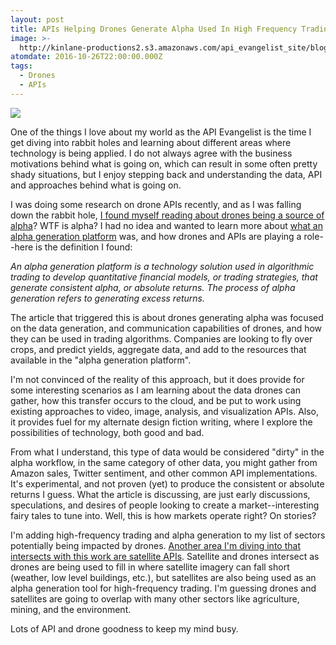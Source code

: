 ```yaml
---
layout: post
title: APIs Helping Drones Generate Alpha Used In High Frequency Trading
image: >-
  http://kinlane-productions2.s3.amazonaws.com/api_evangelist_site/blog/gamaya_agriculture_analytics.png
atomdate: 2016-10-26T22:00:00.000Z
tags:
  - Drones
  - APIs
---
```

[![](http://kinlane-productions2.s3.amazonaws.com/api_evangelist_site/blog/gamaya_agriculture_analytics.png)](http://gamaya.com/)

One of the things I love about my world as the API Evangelist is the time I get diving into rabbit holes and learning about different areas where technology is being applied. I do not always agree with the business motivations behind what is going on, which can result in some often pretty shady situations, but I enjoy stepping back and understanding the data, API and approaches behind what is going on.

I was doing some research on drone APIs recently, and as I was falling down the rabbit hole, [I found myself reading about drones being a source of alpha](https://blog.quandl.com/drone-data-for-investing)? WTF is alpha? I had no idea and wanted to learn more about [what an alpha generation platform](https://en.wikipedia.org/wiki/Alpha_generation_platform) was, and how drones and APIs are playing a role--here is the definition I found:

_An alpha generation platform is a technology solution used in algorithmic trading to develop quantitative financial models, or trading strategies, that generate consistent alpha, or absolute returns. The process of alpha generation refers to generating excess returns._

The article that triggered this is about drones generating alpha was focused on the data generation, and communication capabilities of drones, and how they can be used in trading algorithms. Companies are looking to fly over crops, and predict yields, aggregate data, and add to the resources that available in the "alpha generation platform".

I'm not convinced of the reality of this approach, but it does provide for some interesting scenarios as I am learning about the data drones can gather, how this transfer occurs to the cloud, and be put to work using existing approaches to video, image, analysis, and visualization APIs. Also, it provides fuel for my alternate design fiction writing, where I explore the possibilities of technology, both good and bad.

From what I understand, this type of data would be considered "dirty" in the alpha workflow, in the same category of other data, you might gather from Amazon sales, Twitter sentiment, and other common API implementations. It's experimental, and not proven (yet) to produce the consistent or absolute returns I guess. What the article is discussing, are just early discussions, speculations, and desires of people looking to create a market--interesting fairy tales to tune into. Well, this is how markets operate right? On stories?

I'm adding high-frequency trading and alpha generation to my list of sectors potentially being impacted by drones. [Another area I'm diving into that intersects with this work are satellite APIs](http://apievangelist.com/2016/08/08/access-to-satellite-imagery-via-a-web-api/). Satellite and drones intersect as drones are being used to fill in where satellite imagery can fall short (weather, low level buildings, etc.), but satellites are also being used as an alpha generation tool for high-frequency trading. I'm guessing drones and satellites are going to overlap with many other sectors like agriculture, mining, and the environment.

Lots of API and drone goodness to keep my mind busy.